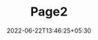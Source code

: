 ---
title: "Page2"
date: 2022-06-22T13:46:25+05:30
layout: "consumer-farm-report/page2"
pageNo: 2
---